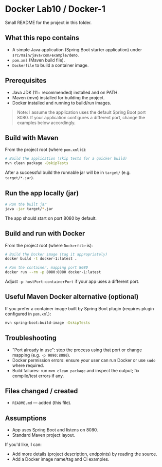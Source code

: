 # Docker Lab10 / Docker-1

Small README for the project in this folder.

## What this repo contains
- A simple Java application (Spring Boot starter application) under `src/main/java/com/example/demo`.
- `pom.xml` (Maven build file).
- `Dockerfile` to build a container image.

## Prerequisites
- Java JDK (11+ recommended) installed and on PATH.
- Maven (mvn) installed for building the project.
- Docker installed and running to build/run images.

> Note: I assume the application uses the default Spring Boot port 8080. If your application configures a different port, change the examples below accordingly.

## Build with Maven
From the project root (where `pom.xml` is):

```bash
# Build the application (skip tests for a quicker build)
mvn clean package -DskipTests
```

After a successful build the runnable jar will be in `target/` (e.g. `target/*.jar`).

## Run the app locally (jar)

```bash
# Run the built jar
java -jar target/*.jar
```

The app should start on port 8080 by default.

## Build and run with Docker
From the project root (where `Dockerfile` is):

```bash
# Build the Docker image (tag it appropriately)
docker build -t docker-1:latest .

# Run the container, mapping port 8080
docker run --rm -p 8080:8080 docker-1:latest
```

Adjust `-p hostPort:containerPort` if your app uses a different port.

## Useful Maven Docker alternative (optional)
If you prefer a container image built by Spring Boot plugin (requires plugin configured in `pom.xml`):

```bash
mvn spring-boot:build-image -DskipTests
```

## Troubleshooting
- "Port already in use": stop the process using that port or change mapping (e.g. `-p 9090:8080`).
- Docker permission errors: ensure your user can run Docker or use `sudo` where required.
- Build failures: run `mvn clean package` and inspect the output; fix compile/test errors if any.

## Files changed / created
- `README.md` — added (this file).

## Assumptions
- App uses Spring Boot and listens on 8080.
- Standard Maven project layout.

If you'd like, I can:
- Add more details (project description, endpoints) by reading the source.
- Add a Docker image name/tag and CI examples.

